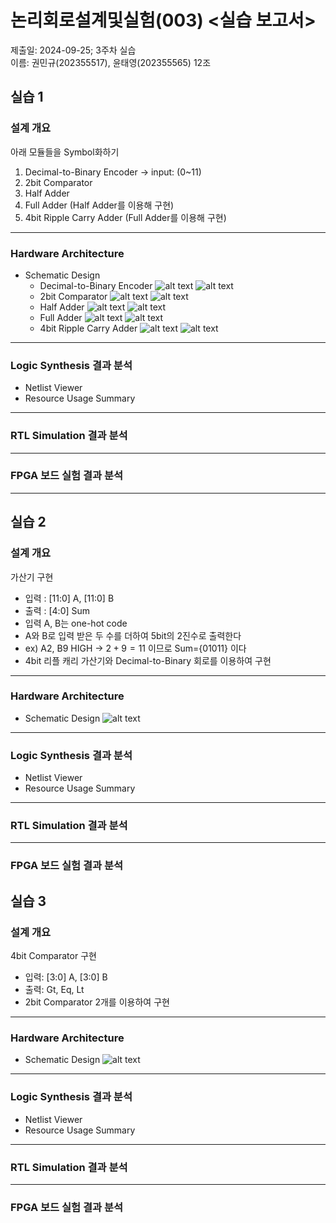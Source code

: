# 논리회로설계및실험(003) <실습 보고서>

제출일: 2024-09-25; 3주차 실습\
이름: 권민규(202355517), 윤태영(202355565) 12조

## 실습 1

### 설계 개요

아래 모듈들을 Symbol화하기

1. Decimal-to-Binary Encoder -> input: (0~11)
2. 2bit Comparator
3. Half Adder
4. Full Adder (Half Adder를 이용해 구현)
5. 4bit Ripple Carry Adder (Full Adder를 이용해 구현)

---

### Hardware Architecture

- Schematic Design
  - Decimal-to-Binary Encoder
  ![alt text](image.png)
  ![alt text](image-5.png)
  - 2bit Comparator
  ![alt text](image-1.png)
  ![alt text](image-6.png)
  - Half Adder
  ![alt text](image-2.png)
  ![alt text](image-7.png)
  - Full Adder
  ![alt text](image-3.png)
  ![alt text](image-8.png)
  - 4bit Ripple Carry Adder
  ![alt text](image-4.png)
  ![alt text](image-9.png)

---

### Logic Synthesis 결과 분석

- Netlist Viewer
- Resource Usage Summary

---

### RTL Simulation 결과 분석

---

### FPGA 보드 실험 결과 분석

---

## 실습 2

### 설계 개요

가산기 구현

- 입력 : [11:0] A, [11:0] B
- 출력 : [4:0] Sum
- 입력 A, B는 one-hot code
- A와 B로 입력 받은 두 수를 더하여 5bit의 2진수로 출력한다
- ex) A2, B9 HIGH -> $2+9=11$ 이므로 Sum={01011} 이다
- 4bit 리플 캐리 가산기와 Decimal-to-Binary 회로를 이용하여 구현

---

### Hardware Architecture

- Schematic Design
![alt text](image-10.png)

---

### Logic Synthesis 결과 분석

- Netlist Viewer
- Resource Usage Summary

---

### RTL Simulation 결과 분석

---

### FPGA 보드 실험 결과 분석

## 실습 3

### 설계 개요

4bit Comparator 구현

- 입력: [3:0] A, [3:0] B
- 출력: Gt, Eq, Lt
- 2bit Comparator 2개를 이용하여 구현

---

### Hardware Architecture

- Schematic Design
![alt text](image-11.png)

---

### Logic Synthesis 결과 분석

- Netlist Viewer
- Resource Usage Summary

---

### RTL Simulation 결과 분석

---

### FPGA 보드 실험 결과 분석
